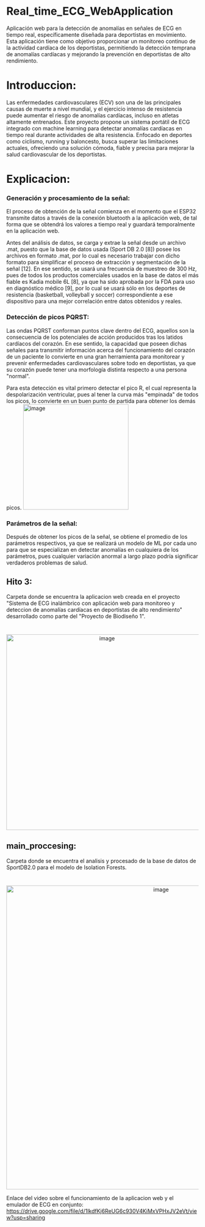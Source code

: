 # Real_time_ECG_WebApplication
Aplicación web para la detección de anomalías en señales de ECG en tiempo real, específicamente diseñada para deportistas en movimiento. Esta aplicación tiene como objetivo proporcionar un monitoreo continuo de la actividad cardíaca de los deportistas, permitiendo la detección temprana de anomalías cardíacas y mejorando la prevención en deportistas de alto rendimiento.

# Introduccion:

Las enfermedades cardiovasculares (ECV) son una de las principales causas de muerte a nivel mundial, y el ejercicio intenso de resistencia puede aumentar el riesgo de anomalías cardíacas, incluso en atletas altamente entrenados. Este proyecto propone un sistema portátil de ECG integrado con machine learning para detectar anomalías cardíacas en tiempo real durante actividades de alta resistencia. Enfocado en deportes como ciclismo, running y baloncesto, busca superar las limitaciones actuales, ofreciendo una solución cómoda, fiable y precisa para mejorar la salud cardiovascular de los deportistas.

# Explicacion:

### Generación y procesamiento de la señal:
El proceso de obtención de la señal comienza en el momento que el ESP32 transmite datos a través de la conexión bluetooth a la aplicación web, de tal forma que se obtendrá los valores a tiempo real y guardará temporalmente en la aplicación web.

Antes del análisis de datos, se carga y extrae la señal desde un archivo .mat, puesto que la base de datos usada (Sport DB 2.0 [8]) posee los archivos en formato .mat, por lo cual es necesario trabajar con dicho formato para simplificar el proceso de extracción  y segmentación de la señal [12]. En ese sentido, se usará una frecuencia de muestreo de 300 Hz, pues de todos los productos comerciales usados en la base de datos el más fiable es  Kadia mobile 6L [8], ya que ha sido aprobada por la FDA para uso en diagnóstico médico [9], por lo cual se usará sólo en los deportes de resistencia (basketball, volleyball y soccer) correspondiente a ese dispositivo para una mejor correlación entre datos obtenidos y reales.

### Detección de picos PQRST:
Las ondas PQRST conforman puntos clave dentro del ECG, aquellos son la consecuencia de los potenciales de acción producidos tras los latidos cardíacos del corazón. En ese sentido, la capacidad que poseen dichas señales para transmitir información acerca del funcionamiento del corazón de un paciente lo convierte en una gran herramienta para monitorear y prevenir enfermedades cardiovasculares sobre todo en deportistas, ya que su corazón puede tener una morfología distinta respecto a una persona "normal".

Para esta detección es vital primero  detectar el pico R, el cual representa la despolarización ventricular, pues al tener la curva más "empinada" de todos los picos, lo convierte en un buen punto de partida para obtener los demás picos.
<img width="276" alt="image" src="https://github.com/user-attachments/assets/c0cffacb-ee31-4a84-a566-beaa5a50d439" />

### Parámetros de la señal:
Después de obtener los picos de la señal, se obtiene el promedio de los parámetros respectivos, ya que se realizará un modelo de ML por cada uno para que se especializan en detectar anomalías en cualquiera de los parámetros, pues cualquier variación anormal a largo plazo podría significar verdaderos problemas de salud.

## Hito 3: 
Carpeta donde se encuentra la aplicacion web creada en el proyecto "Sistema de ECG inalámbrico con aplicación web para monitoreo y deteccion de anomalías cardíacas en deportistas de alto rendimiento" desarrollado como parte del "Proyecto de Biodiseño 1".
#
<p style="text-align: center;">
  <img width="512" alt="image" src="https://github.com/user-attachments/assets/e55a9cfd-bdf7-4158-a226-8abd22423f9d" />
</p>

## main_proccesing: 
Carpeta donde se encuentra el analisis y procesado de la base de datos de SportDB2.0 para el modelo de Isolation Forests.
#

<p style="text-align: center;">
  <img width="795" alt="image" src="https://github.com/user-attachments/assets/c85afe43-5ba3-44ca-bcd9-0ad069996b5a" />
</p>

Enlace del video sobre el funcionamiento de la aplicacion web y el emulador de ECG en conjunto: https://drive.google.com/file/d/1lkdfKj6ReUG6c930V4KiMxVPHxJV2eVt/view?usp=sharing
